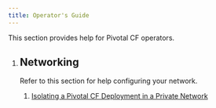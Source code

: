 ```yaml
---
title: Operator's Guide
---
```


This section provides help for Pivotal CF operators.

<ol class="class-list">
	<li>
	      <h2>Networking</h2>
	      <span></span>
	    <p class="description">
	      Refer to this section for help configuring your network.
	    </p>
		<ol class="lesson-list">
	     <li>
	        <a href="private_networks.html">
	        Isolating a Pivotal CF Deployment in a Private Network
	        </a>
	     </li>
	  </ol>
	  </li>
</ol>